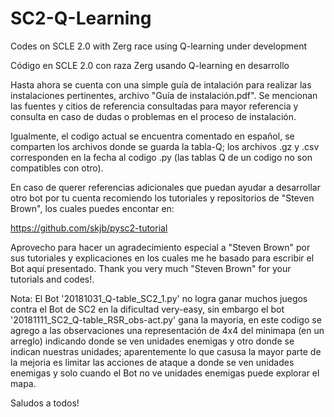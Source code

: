 # SC2-Q-Learning
Codes on SCLE 2.0 with Zerg race using Q-learning under development

Código en SCLE 2.0 con raza Zerg usando Q-learning en desarrollo

Hasta ahora se cuenta con una simple guía de intalación para realizar las instalaciones pertinentes, archivo "Guía de instalación.pdf".
  Se mencionan las fuentes y citios de referencia consultadas para mayor referencia y consulta en caso de dudas o problemas en el proceso   de instalación.

Igualmente, el codigo actual se encuentra comentado en español, se comparten los archivos donde se guarda la tabla-Q; los archivos .gz y .csv corresponden en la fecha al codigo .py (las tablas Q de un codigo no son compatibles con otro).

En caso de querer referencias adicionales que puedan ayudar a desarrollar otro bot por tu cuenta recomiendo los tutoriales y repositorios de "Steven Brown", los cuales puedes encontar en:

https://github.com/skjb/pysc2-tutorial

Aprovecho para hacer un agradecimiento especial a "Steven Brown" por sus tutoriales y explicaciones en los cuales me he basado para escribir el Bot aquí presentado. Thank you very much "Steven Brown" for your tutorials and codes!.

Nota: El Bot '20181031_Q-table_SC2_1.py' no logra ganar muchos juegos contra el Bot de SC2 en la dificultad very-easy, sin embargo el bot '20181111_SC2_Q-table_RSR_obs-act.py' gana la mayoria, en este codigo se agrego a las observaciones una representación de 4x4 del minimapa (en un arreglo) indicando donde se ven unidades enemigas y otro donde se indican nuestras unidades; aparentemente lo que casusa la mayor parte de la mejoria es limitar las acciones de ataque a donde se ven unidades enemigas y solo cuando el Bot no ve unidades enemigas puede explorar el mapa.

Saludos a todos!
